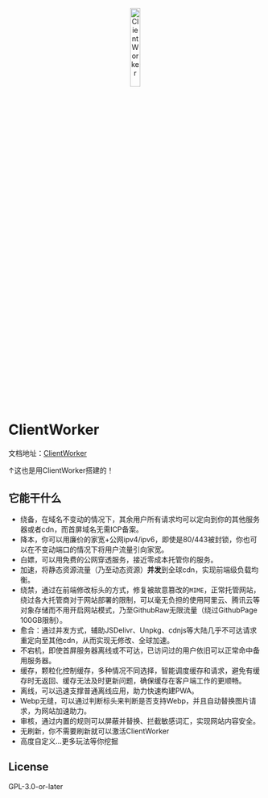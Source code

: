 <p align="center">
<img src="https://unpkg.com/chenyfan-os@0.0.0-r22/ClientWorker.png" alt="ClientWorker" width="20%">
</p>

# ClientWorker

文档地址：[ClientWorker](https://clientworker.js.org)

↑这也是用ClientWorker搭建的！

## 它能干什么

- 绕备，在域名不变动的情况下，其余用户所有请求均可以定向到你的其他服务器或者cdn，而首屏域名无需ICP备案。
- 降本，你可以用廉价的家宽+公网ipv4/ipv6，即使是80/443被封锁，你也可以在不变动端口的情况下将用户流量引向家宽。
- 白嫖，可以用免费的公网穿透服务，接近零成本托管你的服务。
- 加速，将静态资源流量（乃至动态资源）**并发**到全球cdn，实现前端级负载均衡。
- 绕禁，通过在前端修改标头的方式，修复被故意篡改的`MIME`，正常托管网站，绕过各大托管商对于网站部署的限制，可以毫无负担的使用阿里云、腾讯云等对象存储而不用开启网站模式，乃至GithubRaw无限流量（绕过GithubPage 100GB限制）。
- 愈合：通过并发方式，辅助JSDelivr、Unpkg、cdnjs等大陆几乎不可达请求重定向至其他cdn，从而实现无修改、全球加速。
- 不宕机，即使首屏服务器离线或不可达，已访问过的用户依旧可以正常命中备用服务器。
- 缓存，颗粒化控制缓存，多种情况不同选择，智能调度缓存和请求，避免有缓存时无返回、缓存无法及时更新问题，确保缓存在客户端工作的更顺畅。
- 离线，可以迅速支撑普通离线应用，助力快速构建PWA。
- Webp无缝，可以通过判断标头来判断是否支持Webp，并且自动替换图片请求，为网站加速助力。
- 审核，通过内置的规则可以屏蔽并替换、拦截敏感词汇，实现网站内容安全。
- 无刷新，你不需要刷新就可以激活ClientWorker
- 高度自定义...更多玩法等你挖掘

## License

GPL-3.0-or-later
